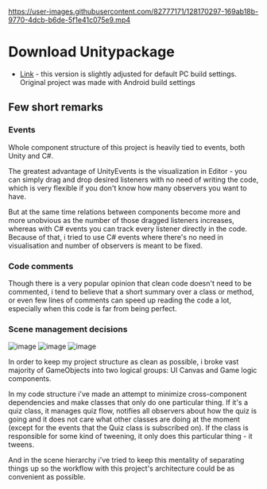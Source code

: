 
https://user-images.githubusercontent.com/82777171/128170297-169ab18b-9770-4dcb-b6de-5f1e41c075e9.mp4


# Download Unitypackage
- [Link](https://github.com/ForestSquirrelDev/TestAssignment/blob/master/Packages/LZ-TestAssignment.unitypackage) - this version is slightly adjusted for default PC build settings. Original project was made with Android build settings

## Few short remarks
### Events
Whole component structure of this project is heavily tied to events, both Unity and C#.

The greatest advantage of UnityEvents is the visualization in Editor - you can simply drag and drop desired listeners with no need of writing the code, which is very flexible if you don't know how many observers you want to have.

But at the same time relations between components become more and more unobvious as the number of those dragged listeners increases, whereas with C# events you can track every listener directly in the code. Because of that, i tried to use C# events where there's no need in visualisation and number of observers is meant to be fixed.

### Code comments
Though there is a very popular opinion that clean code doesn't need to be commented, i tend to believe that a short summary over a class or method, or even few lines of comments can speed up reading the code a lot, especially when this code is far from being perfect.

### Scene management decisions

![image](https://user-images.githubusercontent.com/82777171/128210987-f4cb1803-4ead-45bd-8096-791ef8970b10.png)
![image](https://user-images.githubusercontent.com/82777171/128211097-a13fe2c2-3bf8-4832-b239-60bc4492c1dd.png)
![image](https://user-images.githubusercontent.com/82777171/128211247-f841875c-dd39-40fc-b2b5-3938190c3e54.png)

In order to keep my project structure as clean as possible, i broke vast majority of GameObjects into two logical groups: UI Canvas and Game logic components.

In my code structure i've made an attempt to minimize cross-component dependencies and make classes that only do one particular thing.
If it's a quiz class, it manages quiz flow, notifies all observers about how the quiz is going and it does not care what other classes are doing at the moment (except for the events that the Quiz class is subscribed on). If the class is responsible for some kind of tweening, it only does this particular thing - it tweens. 

And in the scene hierarchy i've tried to keep this mentality of separating things up so the workflow with this project's architecture could be as convenient as possible.
